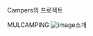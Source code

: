 Campers의 프로젝트

MULCAMPING ![image](https://user-images.githubusercontent.com/96907223/188315277-d200ad0f-62f8-4955-ac35-e563163807ac.png)소개


